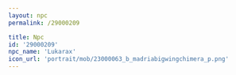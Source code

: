 ```yaml
---
layout: npc
permalink: /29000209

title: Npc
id: '29000209'
npc_name: 'Lukarax'
icon_url: 'portrait/mob/23000063_b_madriabigwingchimera_p.png'
---
```

